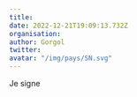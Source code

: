 ```yaml
---
title: 
date: 2022-12-21T19:09:13.732Z
organisation: 
author: Gorgol 
twitter: 
avatar: "/img/pays/SN.svg"
---
```


Je signe 